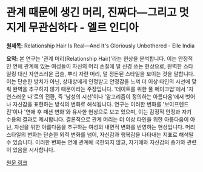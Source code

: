 # 관계 때문에 생긴 머리, 진짜다—그리고 멋지게 무관심하다 - 엘르 인디아

**원제목:** Relationship Hair Is Real—And It's Gloriously Unbothered - Elle India

**요약:** 본 연구는 '관계 머리(Relationship Hair)'라는 현상을 분석합니다.  이는 안정적인 연애 관계에 있는 여성들이 자신의 머리 손질에 덜 신경 쓰는 현상으로, 완벽한 스타일링 대신 자연스러운 곱슬, 뿌리 자란 머리, 덜 정돈된 스타일을 보이는 것을 말합니다.  이는 단순한 방치가 아닌,  상대방에게 인정받고 안정감을 느껴  더 이상 타인의 시선에 맞춰 완벽을 추구하지 않기 때문이라는 주장입니다.  '데이트를 위한 풀 메이크업'에서 '자연스러운 나'로의 전환,  즉 '남성의 시선'이나 '알고리즘이 정의하는 아름다움'에서 벗어나 자신감을 표현하는 방식의 변화로 해석됩니다.  연구는 이러한 변화를 '보이프렌드 진'이나 '연애 후 패션 변화'와 유사한 현상으로 보고 있으며,  이는 감정적 안정과 자기 수용의 결과로 제시합니다.  결론적으로 관계 머리는  더 이상 타인을 위한 아름다움이 아닌, 자신을 위한 아름다움을 추구하는 여성의 내면적 변화를 반영하는 현상입니다.  머리 스타일의 변화는 단순한 외적 변화를 넘어,  자신감과 행복감을 나타내는 지표로 해석될 수 있습니다.  이러한 변화는 연애 관계에 국한되지 않고, 자기애와 자신감의 증가와 관련이 있음을 시사합니다.

[원문 링크](https://elle.in/beauty/relationship-hair-9454512)
